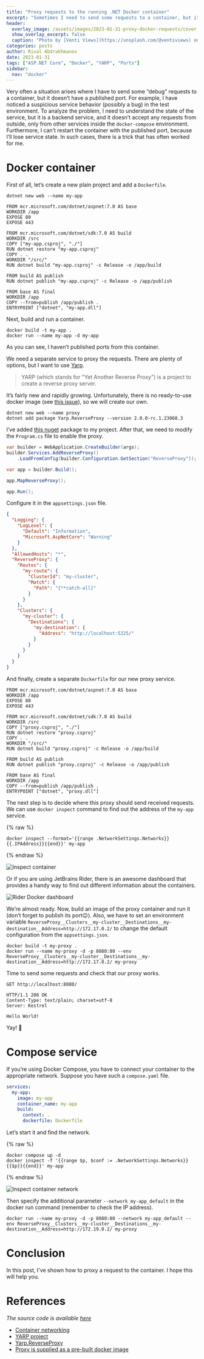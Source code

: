 ```yaml
---
title: "Proxy requests to the running .NET Docker container"
excerpt: "Sometimes I need to send some requests to a container, but its ports are not published and I don't want to restart the container. In this post, I’m going to describe a possible workaround for such a situation."
header:
  overlay_image: /assets/images/2023-01-31-proxy-docker-requests/cover.jpg
  show_overlay_excerpt: false
  caption: "Photo by [Venti Views](https://unsplash.com/@ventiviews) on [Unsplash](https://unsplash.com)"
categories: posts
author: Rival Abdrakhmanov
date: 2023-01-31
tags: ["ASP.NET Core", "Docker", "YARP", "Ports"]
sidebar:
  nav: "docker"
---
```


Very often a situation arises where I have to send some “debug” requests to a container, but it doesn’t have a published port. For example, I have noticed a suspicious service behavior (possibly a bug) in the test environment. To analyze the problem, I need to understand the state of the service, but it is a backend service, and it doesn’t accept any requests from outside, only from other services inside the `docker-compose` environment. Furthermore, I can’t restart the container with the published port, because I’ll lose service state. In such cases, there is a trick that has often worked for me.

# Docker container

First of all, let’s create a new plain project and add a `Dockerfile`.

```
dotnet new web --name my-app 
```

```docker
FROM mcr.microsoft.com/dotnet/aspnet:7.0 AS base
WORKDIR /app
EXPOSE 80
EXPOSE 443

FROM mcr.microsoft.com/dotnet/sdk:7.0 AS build
WORKDIR /src
COPY ["my-app.csproj", "./"]
RUN dotnet restore "my-app.csproj"
COPY . .
WORKDIR "/src/"
RUN dotnet build "my-app.csproj" -c Release -o /app/build

FROM build AS publish
RUN dotnet publish "my-app.csproj" -c Release -o /app/publish

FROM base AS final
WORKDIR /app
COPY --from=publish /app/publish .
ENTRYPOINT ["dotnet", "my-app.dll"]
```

Next, build and run a container.

```
docker build -t my-app .
docker run --name my-app -d my-app
```

As you can see, I haven’t published ports from this container.

We need a separate service to proxy the requests. There are plenty of options, but I want to use [Yarp](https://github.com/microsoft/reverse-proxy).

> YARP (which stands for "Yet Another Reverse Proxy") is a project to create a reverse proxy server.

It’s fairly new and rapidly growing. Unfortunately, there is no ready-to-use docker image (see [this issue](https://github.com/microsoft/reverse-proxy/issues/247)), so we will create our own.

```
dotnet new web --name proxy
dotnet add package Yarp.ReverseProxy --version 2.0.0-rc.1.23068.3
```

I’ve added [this nuget](https://www.nuget.org/packages/Yarp.ReverseProxy) package to my project. After that, we need to modify the `Program.cs` file to enable the proxy.

```csharp
var builder = WebApplication.CreateBuilder(args);
builder.Services.AddReverseProxy()
    .LoadFromConfig(builder.Configuration.GetSection("ReverseProxy"));

var app = builder.Build();

app.MapReverseProxy();

app.Run();
```

Configure it in the `appsettings.json` file.

```json
{
  "Logging": {
    "LogLevel": {
      "Default": "Information",
      "Microsoft.AspNetCore": "Warning"
    }
  },
  "AllowedHosts": "*",
  "ReverseProxy": {
    "Routes": {
      "my-route": {
        "ClusterId": "my-cluster",
        "Match": {
          "Path": "{**catch-all}"
        }
      }
    },
    "Clusters": {
      "my-cluster": {
        "Destinations": {
          "my-destination": {
            "Address": "http://localhost:5225/"
          }
        }
      }
    }
  }
}
```

And finally, create a separate `Dockerfile` for our new proxy service.

```docker
FROM mcr.microsoft.com/dotnet/aspnet:7.0 AS base
WORKDIR /app
EXPOSE 80
EXPOSE 443

FROM mcr.microsoft.com/dotnet/sdk:7.0 AS build
WORKDIR /src
COPY ["proxy.csproj", "./"]
RUN dotnet restore "proxy.csproj"
COPY . .
WORKDIR "/src/"
RUN dotnet build "proxy.csproj" -c Release -o /app/build

FROM build AS publish
RUN dotnet publish "proxy.csproj" -c Release -o /app/publish

FROM base AS final
WORKDIR /app
COPY --from=publish /app/publish .
ENTRYPOINT ["dotnet", "proxy.dll"]
```

The next step is to decide where this proxy should send received requests. We can use `docker inspect` command to find out the address of the `my-app` service.

{% raw %}
```
docker inspect --format='{{range .NetworkSettings.Networks}}{{.IPAddress}}{{end}}' my-app
```
{% endraw %}

![Inspect container](/assets/images/2023-01-31-proxy-docker-requests/inspect-container-ip.png)

Or if you are using JetBrains Rider, there is an awesome dashboard that provides a handy way to find out different information about the containers.

![Rider Docker dashboard](/assets/images/2023-01-31-proxy-docker-requests/rider-docker-dashboard.png)

We’re almost ready. Now, build an image of the proxy container and run it (don’t forget to publish its port😉). Also, we have to set an environment variable `ReverseProxy__Clusters__my-cluster__Destinations__my-destination__Address=http://172.17.0.2/` to change the default configuration from the `appsettings.json`.

```
docker build -t my-proxy .
docker run --name my-proxy -d -p 8080:80 --env ReverseProxy__Clusters__my-cluster__Destinations__my-destination__Address=http://172.17.0.2/ my-proxy
```

Time to send some requests and check that our proxy works.

```http
GET http://localhost:8080/

HTTP/1.1 200 OK
Content-Type: text/plain; charset=utf-8
Server: Kestrel

Hello World!
```

Yay! 🎉

# Compose service

If you’re using Docker Compose, you have to connect your container to the appropriate network. Suppose you have such a `compose.yaml` file.

```yaml
services:
  my-app:
    image: my-app
    container_name: my-app
    build:
      context: .
      dockerfile: Dockerfile
```

Let’s start it and find the network.

{% raw %}
```
docker compose up -d
docker inspect -f '{{range $p, $conf := .NetworkSettings.Networks}}{{$p}}{{end}}' my-app
```
{% endraw %}

![Inspect container network](/assets/images/2023-01-31-proxy-docker-requests/inspect-container-network.png)

Then specify the additional parameter `--network my-app_default` in the docker run command (remember to check the IP address).

```
docker run --name my-proxy -d -p 8080:80 --network my-app_default --env ReverseProxy__Clusters__my-cluster__Destinations__my-destination__Address=http://172.19.0.2/ my-proxy
```

# Conclusion

In this post, I've shown how to proxy a request to the container. I hope this will help you.

# References

*The source code is available [here](https://github.com/rafaelldi/containers-playground/tree/main/ports)*

- [Container networking](https://docs.docker.com/config/containers/container-networking/)
- [YARP project](https://github.com/microsoft/reverse-proxy)
- [Yarp.ReverseProxy](https://www.nuget.org/packages/Yarp.ReverseProxy)
- [Proxy is supplied as a pre-built docker image](https://github.com/microsoft/reverse-proxy/issues/247)